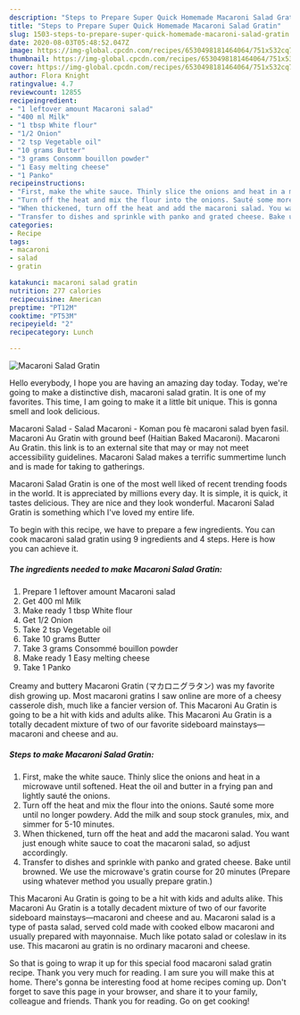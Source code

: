 ```yaml
---
description: "Steps to Prepare Super Quick Homemade Macaroni Salad Gratin"
title: "Steps to Prepare Super Quick Homemade Macaroni Salad Gratin"
slug: 1503-steps-to-prepare-super-quick-homemade-macaroni-salad-gratin
date: 2020-08-03T05:48:52.047Z
image: https://img-global.cpcdn.com/recipes/6530498181464064/751x532cq70/macaroni-salad-gratin-recipe-main-photo.jpg
thumbnail: https://img-global.cpcdn.com/recipes/6530498181464064/751x532cq70/macaroni-salad-gratin-recipe-main-photo.jpg
cover: https://img-global.cpcdn.com/recipes/6530498181464064/751x532cq70/macaroni-salad-gratin-recipe-main-photo.jpg
author: Flora Knight
ratingvalue: 4.7
reviewcount: 12855
recipeingredient:
- "1 leftover amount Macaroni salad"
- "400 ml Milk"
- "1 tbsp White flour"
- "1/2 Onion"
- "2 tsp Vegetable oil"
- "10 grams Butter"
- "3 grams Consomm bouillon powder"
- "1 Easy melting cheese"
- "1 Panko"
recipeinstructions:
- "First, make the white sauce. Thinly slice the onions and heat in a microwave until softened. Heat the oil and butter in a frying pan and lightly sauté the onions."
- "Turn off the heat and mix the flour into the onions. Sauté some more until no longer powdery. Add the milk and soup stock granules, mix, and simmer for 5-10 minutes."
- "When thickened, turn off the heat and add the macaroni salad. You want just enough white sauce to coat the macaroni salad, so adjust accordingly."
- "Transfer to dishes and sprinkle with panko and grated cheese. Bake until browned. We use the microwave&#39;s gratin course for 20 minutes (Prepare using whatever method you usually prepare gratin.)"
categories:
- Recipe
tags:
- macaroni
- salad
- gratin

katakunci: macaroni salad gratin 
nutrition: 277 calories
recipecuisine: American
preptime: "PT12M"
cooktime: "PT53M"
recipeyield: "2"
recipecategory: Lunch

---
```



![Macaroni Salad Gratin](https://img-global.cpcdn.com/recipes/6530498181464064/751x532cq70/macaroni-salad-gratin-recipe-main-photo.jpg)

Hello everybody, I hope you are having an amazing day today. Today, we're going to make a distinctive dish, macaroni salad gratin. It is one of my favorites. This time, I am going to make it a little bit unique. This is gonna smell and look delicious.

Macaroni Salad - Salad Macaroni - Koman pou fè macaroni salad byen fasil. Macaroni Au Gratin with ground beef (Haitian Baked Macaroni). Macaroni Au Gratin. this link is to an external site that may or may not meet accessibility guidelines. Macaroni Salad makes a terrific summertime lunch and is made for taking to gatherings.

Macaroni Salad Gratin is one of the most well liked of recent trending foods in the world. It is appreciated by millions every day. It is simple, it is quick, it tastes delicious. They are nice and they look wonderful. Macaroni Salad Gratin is something which I've loved my entire life.


To begin with this recipe, we have to prepare a few ingredients. You can cook macaroni salad gratin using 9 ingredients and 4 steps. Here is how you can achieve it.

<!--inarticleads1-->

##### The ingredients needed to make Macaroni Salad Gratin:

1. Prepare 1 leftover amount Macaroni salad
1. Get 400 ml Milk
1. Make ready 1 tbsp White flour
1. Get 1/2 Onion
1. Take 2 tsp Vegetable oil
1. Take 10 grams Butter
1. Take 3 grams Consommé bouillon powder
1. Make ready 1 Easy melting cheese
1. Take 1 Panko


Creamy and buttery Macaroni Gratin (マカロニグラタン) was my favorite dish growing up. Most macaroni gratins I saw online are more of a cheesy casserole dish, much like a fancier version of. This Macaroni Au Gratin is going to be a hit with kids and adults alike. This Macaroni Au Gratin is a totally decadent mixture of two of our favorite sideboard mainstays—macaroni and cheese and au. 

<!--inarticleads2-->

##### Steps to make Macaroni Salad Gratin:

1. First, make the white sauce. Thinly slice the onions and heat in a microwave until softened. Heat the oil and butter in a frying pan and lightly sauté the onions.
1. Turn off the heat and mix the flour into the onions. Sauté some more until no longer powdery. Add the milk and soup stock granules, mix, and simmer for 5-10 minutes.
1. When thickened, turn off the heat and add the macaroni salad. You want just enough white sauce to coat the macaroni salad, so adjust accordingly.
1. Transfer to dishes and sprinkle with panko and grated cheese. Bake until browned. We use the microwave&#39;s gratin course for 20 minutes (Prepare using whatever method you usually prepare gratin.)


This Macaroni Au Gratin is going to be a hit with kids and adults alike. This Macaroni Au Gratin is a totally decadent mixture of two of our favorite sideboard mainstays—macaroni and cheese and au. Macaroni salad is a type of pasta salad, served cold made with cooked elbow macaroni and usually prepared with mayonnaise. Much like potato salad or coleslaw in its use. This macaroni au gratin is no ordinary macaroni and cheese. 

So that is going to wrap it up for this special food macaroni salad gratin recipe. Thank you very much for reading. I am sure you will make this at home. There's gonna be interesting food at home recipes coming up. Don't forget to save this page in your browser, and share it to your family, colleague and friends. Thank you for reading. Go on get cooking!
